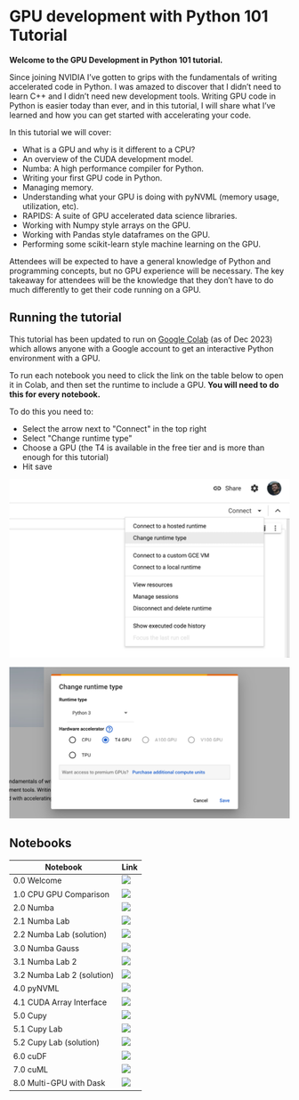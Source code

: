# GPU development with Python 101 Tutorial

**Welcome to the GPU Development in Python 101 tutorial.**

Since joining NVIDIA I’ve gotten to grips with the fundamentals of writing accelerated code in Python. I was amazed to discover that I didn’t need to learn C++ and I didn’t need new development tools. Writing GPU code in Python is easier today than ever, and in this tutorial, I will share what I’ve learned and how you can get started with accelerating your code.

In this tutorial we will cover:
- What is a GPU and why is it different to a CPU?
- An overview of the CUDA development model.
- Numba: A high performance compiler for Python.
- Writing your first GPU code in Python.
- Managing memory.
- Understanding what your GPU is doing with pyNVML (memory usage, utilization, etc).
- RAPIDS: A suite of GPU accelerated data science libraries.
- Working with Numpy style arrays on the GPU.
- Working with Pandas style dataframes on the GPU.
- Performing some scikit-learn style machine learning on the GPU.

Attendees will be expected to have a general knowledge of Python and programming concepts, but no GPU experience will be necessary. The key takeaway for attendees will be the knowledge that they don’t have to do much differently to get their code running on a GPU.

## Running the tutorial

This tutorial has been updated to run on [Google Colab](https://colab.google/) (as of Dec 2023) which allows anyone with a Google account to get an interactive Python environment with a GPU.

To run each notebook you need to click the link on the table below to open it in Colab, and then set the runtime to include a GPU. **You will need to do this for every notebook.**

To do this you need to:
- Select the arrow next to "Connect" in the top right
- Select "Change runtime type"
- Choose a GPU (the T4 is available in the free tier and is more than enough for this tutorial)
- Hit save

![](images/colab-runtime-type.png)

![](images/colab-t4.png)

## Notebooks 

| Notebook      | Link |
| ----------- | ----------- |
| 0.0 Welcome | [![](https://colab.research.google.com/assets/colab-badge.svg)](https://colab.research.google.com/github/jnbntz/accelerated-computing-hub/blob/main/gpu-python-tutorial/0.0_Welcome.ipynb)|
| 1.0 CPU GPU Comparison | [![](https://colab.research.google.com/assets/colab-badge.svg)](https://colab.research.google.com/github/jnbntz/accelerated-computing-hub/blob/main/gpu-python-tutorial/1.0_CPU_GPU_Comparison.ipynb)|
| 2.0 Numba | [![](https://colab.research.google.com/assets/colab-badge.svg)](https://colab.research.google.com/github/jnbntz/accelerated-computing-hub/blob/main/gpu-python-tutorial/2.0_20Numba.ipynb)|
| 2.1 Numba Lab | [![](https://colab.research.google.com/assets/colab-badge.svg)](https://colab.research.google.com/github/jnbntz/accelerated-computing-hub/blob/main/gpu-python-tutorial/2.1_Numba_lab.ipynb)|
| 2.2 Numba Lab (solution) | [![](https://colab.research.google.com/assets/colab-badge.svg)](https://colab.research.google.com/github/jnbntz/accelerated-computing-hub/blob/main/gpu-python-tutorial/2.2_Numba_lab_(solution).ipynb)|
| 3.0 Numba Gauss | [![](https://colab.research.google.com/assets/colab-badge.svg)](https://colab.research.google.com/github/jnbntz/accelerated-computing-hub/blob/main/gpu-python-tutorial/3.0_Numba_gauss.ipynb)|
| 3.1 Numba Lab 2 | [![](https://colab.research.google.com/assets/colab-badge.svg)](https://colab.research.google.com/github/jnbntz/accelerated-computing-hub/blob/main/gpu-python-tutorial/3.1_Numba_lab_2.ipynb)|
| 3.2 Numba Lab 2 (solution) | [![](https://colab.research.google.com/assets/colab-badge.svg)](https://colab.research.google.com/github/jnbntz/accelerated-computing-hub/blob/main/gpu-python-tutorial/3.2_Numba_lab_2_(solution).ipynb)|
| 4.0 pyNVML | [![](https://colab.research.google.com/assets/colab-badge.svg)](https://colab.research.google.com/github/jnbntz/accelerated-computing-hub/blob/main/gpu-python-tutorial/4.0_pyNVML.ipynb)|
| 4.1 CUDA Array Interface | [![](https://colab.research.google.com/assets/colab-badge.svg)](https://colab.research.google.com/github/jnbntz/accelerated-computing-hub/blob/main/gpu-python-tutorial/4.1_CUDA_Array_Interface.ipynb)|
| 5.0 Cupy | [![](https://colab.research.google.com/assets/colab-badge.svg)](https://colab.research.google.com/github/jnbntz/accelerated-computing-hub/blob/main/gpu-python-tutorial/5.0_Cupy.ipynb)|
| 5.1 Cupy Lab | [![](https://colab.research.google.com/assets/colab-badge.svg)](https://colab.research.google.com/github/jnbntz/accelerated-computing-hub/blob/main/gpu-python-tutorial/5.1_Cupy_Lab.ipynb)|
| 5.2 Cupy Lab (solution) | [![](https://colab.research.google.com/assets/colab-badge.svg)](https://colab.research.google.com/github/jnbntz/accelerated-computing-hub/blob/main/gpu-python-tutorial/5.2_Cupy_Lab_(solution).ipynb)|
| 6.0 cuDF | [![](https://colab.research.google.com/assets/colab-badge.svg)](https://colab.research.google.com/github/jnbntz/accelerated-computing-hub/blob/main/gpu-python-tutorial/6.0_cuDF.ipynb)|
| 7.0 cuML | [![](https://colab.research.google.com/assets/colab-badge.svg)](https://colab.research.google.com/github/jnbntz/accelerated-computing-hub/blob/main/gpu-python-tutorial/7.0_cuML.ipynb)|
| 8.0 Multi-GPU with Dask | [![](https://colab.research.google.com/assets/colab-badge.svg)](https://colab.research.google.com/github/jnbntz/accelerated-computing-hub/blob/main/gpu-python-tutorial/8.0_Multi-GPU_with_Dask.ipynb)|
